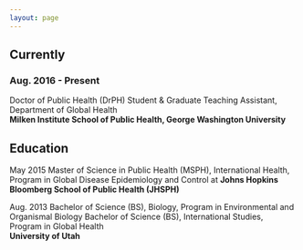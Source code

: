 ```yaml
---
layout: page
---
```

## Currently

### Aug. 2016 - Present  
Doctor of Public Health (DrPH) Student & Graduate Teaching Assistant, Department of Global Health  
__Milken Institute School of Public Health, George Washington University__

## Education

May 2015
Master of Science in Public Health (MSPH), International Health, Program in Global Disease Epidemiology and Control at
__Johns Hopkins Bloomberg School of Public Health (JHSPH)__

Aug. 2013
Bachelor of Science (BS), Biology, Program in Environmental and Organismal Biology
Bachelor of Science (BS), International Studies, Program in Global Health                                        
__University of Utah__
